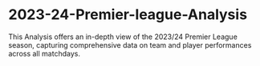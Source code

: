 # 2023-24-Premier-league-Analysis
This Analysis offers an in-depth view of the 2023/24 Premier League season, capturing comprehensive data on team and player performances across all matchdays.
